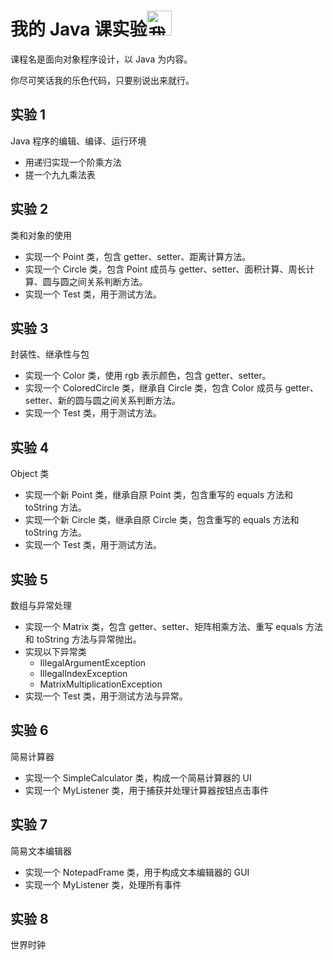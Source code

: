 # 我的 Java 课实验<img src="http://ys-n.ys168.com/611707627/jhdSfKh7W3K6L6HHXP64/%E7%90%86%E4%B9%8B%E5%BE%8B%E8%80%85Q%E7%89%88.png" title="我老婆" width="40px"/>

课程名是面向对象程序设计，以 Java 为内容。

你尽可笑话我的乐色代码，只要别说出来就行。

## 实验 1

Java 程序的编辑、编译、运行环境

- 用递归实现一个阶乘方法
- 搓一个九九乘法表

## 实验 2

类和对象的使用

- 实现一个 Point 类，包含 getter、setter、距离计算方法。
- 实现一个 Circle 类，包含 Point 成员与 getter、setter、面积计算、周长计算、圆与圆之间关系判断方法。
- 实现一个 Test 类，用于测试方法。

## 实验 3

封装性、继承性与包

- 实现一个 Color 类，使用 rgb 表示颜色，包含 getter、setter。
- 实现一个 ColoredCircle 类，继承自 Circle 类，包含 Color 成员与 getter、setter、新的圆与圆之间关系判断方法。
- 实现一个 Test 类，用于测试方法。

## 实验 4

Object 类

- 实现一个新 Point 类，继承自原 Point 类，包含重写的 equals 方法和 toString 方法。
- 实现一个新 Circle 类，继承自原 Circle 类，包含重写的 equals 方法和 toString 方法。
- 实现一个 Test 类，用于测试方法。

## 实验 5

数组与异常处理

- 实现一个 Matrix 类，包含 getter、setter、矩阵相乘方法、重写 equals 方法和 toString 方法与异常抛出。
- 实现以下异常类
  - IllegalArgumentException
  - IllegalIndexException
  - MatrixMultiplicationException
- 实现一个 Test 类，用于测试方法与异常。

## 实验 6

简易计算器

- 实现一个 SimpleCalculator 类，构成一个简易计算器的 UI
- 实现一个 MyListener 类，用于捕获并处理计算器按钮点击事件

## 实验 7

简易文本编辑器

- 实现一个 NotepadFrame 类，用于构成文本编辑器的 GUI
- 实现一个 MyListener 类，处理所有事件

## 实验 8

世界时钟
